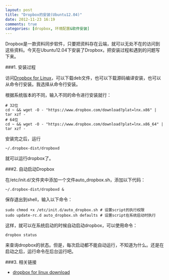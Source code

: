 ```yaml
---
layout: post
title: "Dropbox的安装(Ubuntu12.04)"
date: 2012-11-23 16:19
comments: true
categories: [dropbox, 环境配置&软件安装]
---
```

Dropbox是一款资料同步软件，只要把资料存在云端，就可以无处不在的访问到这些资料。今天在Ubuntu12.04下安装了Dropbox，把安装过程和遇到的问题写下来。
<!--more-->
###1. 安装过程

访问[Dropbox for Linux](https://www.dropbox.com/install?os=linux)，可以下载deb文件，也可以下载源码编译安装，也可以从命令行安装。我选择从命令行安装。

根据系统版本的不同，输入不同的命令进行安装就行：

    # 32位
    cd ~ && wget -O - "https://www.dropbox.com/download?plat=lnx.x86" | tar xzf - 
    # 64位
    cd ~ && wget -O - "https://www.dropbox.com/download?plat=lnx.x86_64" | tar xzf -

安装完之后，运行
    
    ~/.dropbox-dist/dropboxd

就可以运行dropbox了。

###2. 自动启动Dropbox

在/etc/init.d/文件夹中添加一个文件auto_dropbox.sh，添加以下代码：
    
    ~/.dropbox-dist/dropboxd &

保存退出到shell，输入以下命令：
   
    sudo chmod +x /etc/init.d/auto_dropbox.sh # 设置script的执行权限
    sudo update-rc.d auto_dropbox.sh defaults # 设置script在系统启动时执行

这样，就可以在系统启动的时候自动启动dropbox，可以使用命令：
  
    dropbox status

来查询dropbox的状态。但是，每次启动都不能自动运行，不知道为什么。还是在启动之后，运行命令在后台运行吧。

###3. 相关链接
* [dropbox for linux download](https://www.dropbox.com/install?os=linux)

